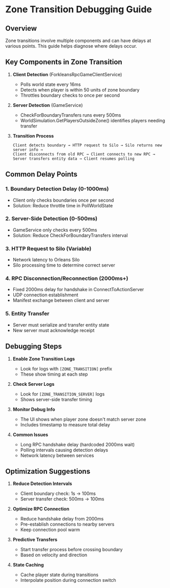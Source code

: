 # Zone Transition Debugging Guide

## Overview
Zone transitions involve multiple components and can have delays at various points. This guide helps diagnose where delays occur.

## Key Components in Zone Transition

1. **Client Detection** (ForkleansRpcGameClientService)
   - Polls world state every 16ms
   - Detects when player is within 50 units of zone boundary
   - Throttles boundary checks to once per second

2. **Server Detection** (GameService)
   - CheckForBoundaryTransfers runs every 500ms
   - WorldSimulation.GetPlayersOutsideZone() identifies players needing transfer

3. **Transition Process**
   ```
   Client detects boundary → HTTP request to Silo → Silo returns new server info → 
   Client disconnects from old RPC → Client connects to new RPC → 
   Server transfers entity data → Client resumes polling
   ```

## Common Delay Points

### 1. Boundary Detection Delay (0-1000ms)
- Client only checks boundaries once per second
- Solution: Reduce throttle time in PollWorldState

### 2. Server-Side Detection (0-500ms)  
- GameService only checks every 500ms
- Solution: Reduce CheckForBoundaryTransfers interval

### 3. HTTP Request to Silo (Variable)
- Network latency to Orleans Silo
- Silo processing time to determine correct server

### 4. RPC Disconnection/Reconnection (2000ms+)
- Fixed 2000ms delay for handshake in ConnectToActionServer
- UDP connection establishment
- Manifest exchange between client and server

### 5. Entity Transfer
- Server must serialize and transfer entity state
- New server must acknowledge receipt

## Debugging Steps

1. **Enable Zone Transition Logs**
   - Look for logs with `[ZONE_TRANSITION]` prefix
   - These show timing at each step

2. **Check Server Logs**
   - Look for `[ZONE_TRANSITION_SERVER]` logs
   - Shows server-side transfer timing

3. **Monitor Debug Info**
   - The UI shows when player zone doesn't match server zone
   - Includes timestamp to measure total delay

4. **Common Issues**
   - Long RPC handshake delay (hardcoded 2000ms wait)
   - Polling intervals causing detection delays
   - Network latency between services

## Optimization Suggestions

1. **Reduce Detection Intervals**
   - Client boundary check: 1s → 100ms
   - Server transfer check: 500ms → 100ms

2. **Optimize RPC Connection**
   - Reduce handshake delay from 2000ms
   - Pre-establish connections to nearby servers
   - Keep connection pool warm

3. **Predictive Transfers**
   - Start transfer process before crossing boundary
   - Based on velocity and direction

4. **State Caching**
   - Cache player state during transitions
   - Interpolate position during connection switch